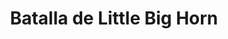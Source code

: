 ﻿---
title: "Batalla de Little Big Horn"
permalink: periodes_1018.html
layout: periode
dataInici: 1876-06-25
dataFi: 1876-06-26
sidebar: periodes
pares:
  - id: 903
    title: "Guerras Indias"
    dataInici: "(1775)"
    dataFi: "(1924)"

fills:
jocsPrincipals:
  - title: "The Battle of the Little Bighorn"
    bggId: 20774
    dataInici: 
    dataFi: 

jocsEscenaris:
jocsEpoca:
jocsEpocaEscenaris:
---
